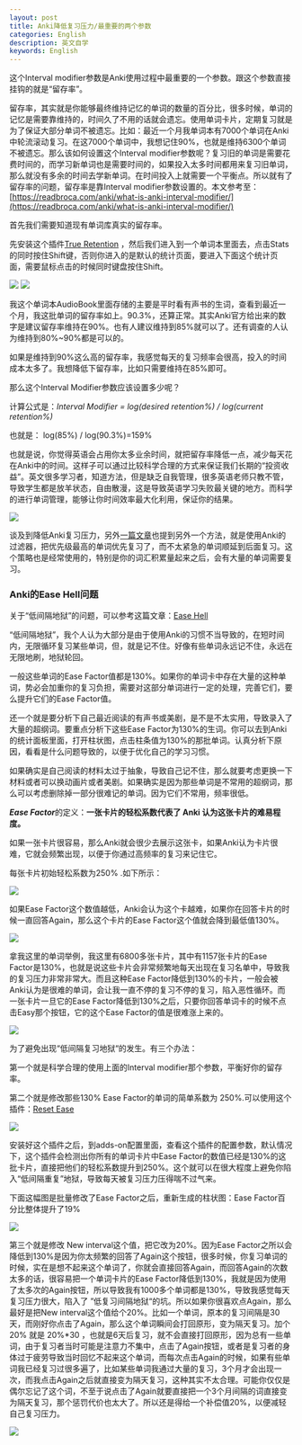 ```yaml
---
layout: post
title: Anki降低复习压力/最重要的两个参数
categories: English
description: 英文自学
keywords: English
---
```

这个Interval modifier参数是Anki使用过程中最重要的一个参数。跟这个参数直接挂钩的就是“留存率”。

留存率，其实就是你能够最终维持记忆的单词的数量的百分比，很多时候，单词的记忆是需要靠维持的，时间久了不用的话就会遗忘。使用单词卡片，定期复习就是为了保证大部分单词不被遗忘。比如：最近一个月我单词本有7000个单词在Anki中轮流滚动复习。在这7000个单词中，我想记住90%，也就是维持6300个单词不被遗忘。那么该如何设置这个Interval modifier参数呢？复习旧的单词是需要花费时间的，而学习新单词也是需要时间的，如果投入太多时间都用来复习旧单词，那么就没有多余的时间去学新单词。在时间投入上就需要一个平衡点。所以就有了留存率的问题，留存率是靠Interval modifier参数设置的。本文参考至：[https://readbroca.com/anki/what-is-anki-interval-modifier/](https://readbroca.com/anki/what-is-anki-interval-modifier/)

首先我们需要知道现有单词库真实的留存率。

先安装这个插件[True Retention](https://ankiweb.net/shared/info/613684242) ，然后我们进入到一个单词本里面去，点击Stats的同时按住Shift键，否则你进入的是默认的统计页面，要进入下面这个统计页面，需要鼠标点击的时候同时键盘按住Shift。

<img src="https://cs-cn.top/images/posts/engliword_remain104.png"/>

<img src="https://cs-cn.top/images/posts/retention_914.png"/>

我这个单词本AudioBook里面存储的主要是平时看有声书的生词，查看到最近一个月，我这批单词的留存率如上。90.3%，还算正常。其实Anki官方给出来的数字是建议留存率维持在90%。也有人建议维持到85%就可以了。还有调查的人认为维持到80%~90%都是可以的。

如果是维持到90%这么高的留存率，我感觉每天的复习频率会很高，投入的时间成本太多了。我想降低下留存率，比如只需要维持在85%即可。

那么这个Interval Modifier参数应该设置多少呢？

计算公式是：*Interval Modifier = log(desired retention%) / log(current retention%)*

也就是： log(85%) / log(90.3%)=159% 

也就是说，你觉得英语会占用你太多业余时间，就把留存率降低一点，减少每天花在Anki中的时间。这样子可以通过比较科学合理的方式来保证我们长期的“投资收益”。英文很多学习者，知道方法，但是缺乏自我管理，很多英语老师只教不管，导致学生都是放羊状态，自由散漫，这是导致英语学习失败最关键的地方。而科学的进行单词管理，能够让你时间效率最大化利用，保证你的结果。

<img src="https://cs-cn.top/images/posts/liucunlv_544.png"/>



谈及到降低Anki复习压力，另外[一篇文章](https://cs-cn.top/2019/06/10/english-study-tools-anki/#%E4%BD%BF%E7%94%A8anki%E8%BF%87%E6%BB%A4%E5%99%A8%E5%87%8F%E8%BD%BB%E5%A4%8D%E4%B9%A0%E5%8E%8B%E5%8A%9B)也提到另外一个方法，就是使用Anki的过滤器，把优先级最高的单词优先复习了，而不太紧急的单词顺延到后面复习。这个策略也是经常使用的，特别是你的词汇积累量起来之后，会有大量的单词需要复习。

### Anki的Ease Hell问题



关于“低间隔地狱”的问题，可以参考这篇文章：[Ease Hell](https://readbroca.com/anki/ease-hell/) 

“低间隔地狱”，我个人认为大部分是由于使用Anki的习惯不当导致的，在短时间内，无限循环复习某些单词，但，就是记不住。好像有些单词永远记不住，永远在无限地刷，地狱轮回。

一般这些单词的Ease Factor值都是130%。如果你的单词卡中存在大量的这种单词，势必会加重你的复习负担，需要对这部分单词进行一定的处理，完善它们，要么提升它们的Ease Factor值。

还一个就是要分析下自己最近阅读的有声书或美剧，是不是不太实用，导致录入了大量的超纲词。要重点分析下这些Ease Factor为130%的生词。你可以去到Anki的统计面板里面，打开柱状图，点击柱条值为130%的那批单词。认真分析下原因，看看是什么问题导致的，以便于优化自己的学习习惯。

如果确实是自己阅读的材料太过于抽象，导致自己记不住，那么就要考虑更换一下材料或者可以换动画片或者美剧。如果确实是因为那些单词是不常用的超纲词，那么可以考虑删除掉一部分很难记的单词。因为它们不常用，频率很低。

***Ease Factor***的定义：**一张卡片的轻松系数代表了 Anki 认为这张卡片的难易程度。**

如果一张卡片很容易，那么Anki就会很少去展示这张卡，如果Anki认为卡片很难，它就会频繁出现，以便于你通过高频率的复习来记住它。

每张卡片初始轻松系数为250% .如下所示：

<img src="https://cs-cn.top/images/posts/easy_factor_950.png"/>

如果Ease Factor这个数值越低，Anki会认为这个卡越难，如果你在回答卡片的时候一直回答Again，那么这个卡片的Ease Factor这个值就会降到最低值130%。

<img src="https://cs-cn.top/images/posts/Easy_Factor435.png"/>

拿我这里的单词举例，我这里有6800多张卡片，其中有1157张卡片的Ease Factor是130%，也就是说这些卡片会非常频繁地每天出现在复习名单中，导致我的复习压力非常非常大。而且这种Ease Factor降低到130%的卡片，一般会被Anki认为是很难的单词，会让我一直不停的复习不停的复习，陷入恶性循环。而一张卡片一旦它的Ease Factor降低到130%之后，只要你回答单词卡的时候不点击Easy那个按钮，它的这个Ease Factor的值是很难涨上来的。

<img src="https://cs-cn.top/images/posts/easy_factor023.png"/>



为了避免出现“低间隔复习地狱“的发生。有三个办法：

第一个就是科学合理的使用上面的Interval modifier那个参数，平衡好你的留存率。

第二个就是修改那些130% Ease Factor的单词的简单系数为 250%.可以使用这个插件：[Reset Ease](https://ankiweb.net/shared/info/947935257)

<img src="https://cs-cn.top/images/posts/change_ease_factor3508.png"/>

安装好这个插件之后，到adds-on配置里面，查看这个插件的配置参数，默认情况下，这个插件会检测出你所有的单词卡片中Ease Factor的数值已经是130%的这批卡片，直接把他们的轻松系数提升到250%。这个就可以在很大程度上避免你陷入“低间隔重复”地狱，导致每天被复习压力压得喘不过气来。

下面这幅图是批量修改了Ease Factor之后，重新生成的柱状图：Ease Factor百分比整体提升了19%

<img src="https://cs-cn.top/images/posts/easy_value13.png"/>

第三个就是修改 New interval这个值，把它改为20%。因为Ease Factor之所以会降低到130%是因为你太频繁的回答了Again这个按钮，很多时候，你复习单词的时候，实在是想不起来这个单词了，你就会直接回答Again，而回答Again的次数太多的话，很容易把一个单词卡片的Ease Factor降低到130%，我就是因为使用了太多次的Again按钮，所以导致我有1000多个单词都是130%，导致我感觉每天复习压力很大，陷入了 ”低复习间隔地狱“的坑。所以如果你很喜欢点Again，那么最好是把New interval这个值给个20%。比如一个单词，原本的复习间隔是30天，而刚好你点击了Again，那么这个单词瞬间会打回原形，变为隔天复习。加个20% 就是 20%*30 ，也就是6天后复习，就不会直接打回原形，因为总有一些单词，由于复习者当时可能是注意力不集中，点击了Again按钮，或者是复习者的身体过于疲劳导致当时回忆不起来这个单词，而每次点击Again的时候，如果有些单词我已经复习过很多遍了，比如某些单词我通过大量的复习，3个月才会出现一次，而我点击Again之后就直接变为隔天复习，这种其实不太合理。可能你仅仅是偶尔忘记了这个词，不至于说点击了Again就要直接把一个3个月间隔的词直接变为隔天复习，那个惩罚代价也太大了。所以还是得给一个补偿值20%，以便减轻自己复习压力。

<img src="https://cs-cn.top/images/posts/newinterval910.png"/>

